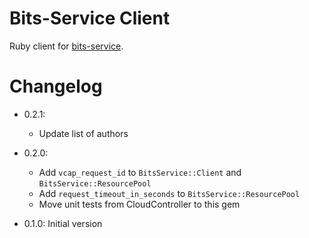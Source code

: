 # Bits-Service Client

Ruby client for [bits-service](https://github.com/cloudfoundry-incubator/bits-service).

# Changelog

* 0.2.1:
  - Update list of authors

* 0.2.0:
  - Add `vcap_request_id` to `BitsService::Client` and `BitsService::ResourcePool`
  - Add `request_timeout_in_seconds` to `BitsService::ResourcePool`
  - Move unit tests from CloudController to this gem

* 0.1.0: Initial version
